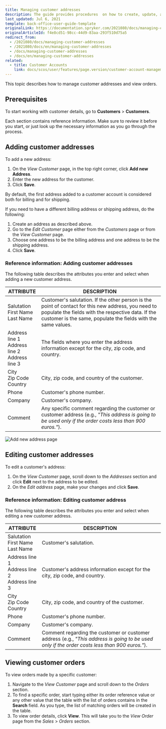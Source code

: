 ```yaml
---
title: Managing customer addresses
description: The guide provides procedures  on how to create, update, and view customer addresses in the Back Office
last_updated: Jul 6, 2021
template: back-office-user-guide-template
originalLink: https://documentation.spryker.com/2021080/docs/managing-customer-addresses
originalArticleId: f4e8cd51-98cc-44d9-83aa-293f510d75a5
redirect_from:
  - /2021080/docs/managing-customer-addresses
  - /2021080/docs/en/managing-customer-addresses
  - /docs/managing-customer-addresses
  - /docs/en/managing-customer-addresses
related:
  - title: Customer Accounts
    link: docs/scos/user/features/page.version/customer-account-management-feature-overview/customer-account-management-feature-overview.html
---
```


This topic describes how to manage customer addresses and view orders.

## Prerequisites

To start working with customer details, go to **Customers** > **Customers**.

Each section contains reference information. Make sure to review it before you start, or just look up the necessary information as you go through the process.

## Adding customer addresses

To add a new address:
1. On the *View Customer* page, in the top right corner, click **Add new Address**.
2. Enter the new address for the customer.
3. Click **Save**.

By default, the first address added to a customer account is considered both for billing and for shipping.

If you need to have a different billing address or shipping address, do the following:
1. Create an address as described above.
2. Go to the *Edit Customer* page either from the *Customers* page or from the *View Customer* page.
3. Choose one address to be the billing address and one address to be the shipping address.
4. Click **Save**.

### Reference information: Adding customer addresses

The following table describes the attributes you enter and select when adding a new customer address.

| ATTRIBUTE| DESCRIPTION |
|---|---|
|Salutation</br>First Name</br>Last Name|Customer's salutation. If the other person is the point of contact for this new address, you need to populate the fields with the respective data. If the customer is the same, populate the fields with the same values.|
|Address line 1</br>Address line 2</br>Address line 3|The fields where you enter the address information except for the city, zip code, and country.|
|City</br>Zip Code</br>Country|City, zip code, and country of the customer.|
|Phone|Customer's phone number.|
|Company|Customer's company.|
|Comment|Any specific comment regarding the customer or customer address (e.g., _"This address is going to be used only if the order costs less than 900 euros."_).|
![Add new address page](https://spryker.s3.eu-central-1.amazonaws.com/docs/User+Guides/Back+Office+User+Guides/Customers/Customers%3A+Reference+Information/Add+new+address+page.png)

## Editing customer addresses

To edit a customer's address:
1. On the *View Customer* page, scroll down to the *Addresses* section and click **Edit** next to the address to be edited.
2. On the *Edit address* page, make your changes and click **Save**.

### Reference information: Editing customer address

The following table describes the attributes you enter and select when editing a new customer address.

| ATTRIBUTE| DESCRIPTION |
|---|---|
|Salutation</br>First Name</br>Last Name|Customer's salutation.|
|Address line 1</br>Address line 2</br>Address line 3|Customer's address information except for the city, zip code, and country.|
|City</br>Zip Code</br>Country|City, zip code, and country of the customer.|
|Phone|Customer's phone number.|
|Company|Customer's company.|
|Comment|Comment regarding the customer or customer address (e.g., _"This address is going to be used only if the order costs less than 900 euros."_).|

## Viewing customer orders

To view orders made by a specific customer:
1. Navigate to the *View Customer* page and scroll down to the *Orders* section.
2. To find a specific order, start typing either its order reference value or any other value that the table with the list of orders contains in the **Search** field. As you type, the list of matching orders will be created in the table.
3. To view order details, click **View**. This will take you to the *View Order* page from the *Sales* > *Orders* section.


